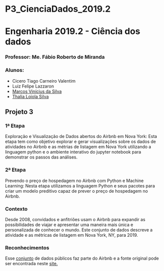 # P3_CienciaDados_2019.2
<h1>Engenharia 2019.2 - Ciência dos dados</h1>

<h3>Professor: Me. Fábio Roberto de Miranda</h3>

<h3>Alunos:</h3>
<ul>
  <li>Cicero Tiago Carneiro Valentim</li>
  <li>Luiz Felipe Lazzaron</li>
  <li><a href=https://www.linkedin.com/in/marcosvinis28/>Marcos Vinícius da Silva</a></li>
  <li><a href=https://www.linkedin.com/in/thalia-loiola-b03377184/>Thalia Loiola Silva</a></li>
</ul>


<h2>Projeto 3</h2>

<h3>1ª Etapa</h3>
<p>
Exploração e Visualização de Dados abertos do Airbnb em Nova York: Esta etapa tem como objetivo explorar e gerar visualizações sobre os dados de atividades no Airbnb e as métrias de listagem em Nova York utilizando a linguagem python e o ambiente interativo do jupyter notebook para demonstrar os passos das análises.
</p>

<h3>2ª Etapa</h3>
<p>
Prevendo o preço de hospedagem no Airbnb com Python e Machine Learning: Nesta etapa utilizamos a linguagem Python e seus pacotes para criar um modelo preditivo capaz de prever o preço de hospedagem no Airbnb.
</p>


<h3>Contexto</h3>
<p>
Desde 2008, convidados e anfitriões usam o Airbnb para expandir as possibilidades de viajar e apresentar uma maneira mais única e personalizada de conhecer o mundo. Este conjunto de dados descreve a atividade e as métricas de listagem em Nova York, NY, para 2019.
</p>

<h3>Reconhecimentos</h3>
<p>
Esse <a href = https://www.kaggle.com/dgomonov/new-york-city-airbnb-open-data>conjunto</a> de dados públicos faz parte do Airbnb e a fonte original pode ser encontrada neste <a href = http://insideairbnb.com/ >site.</a>
</p>

